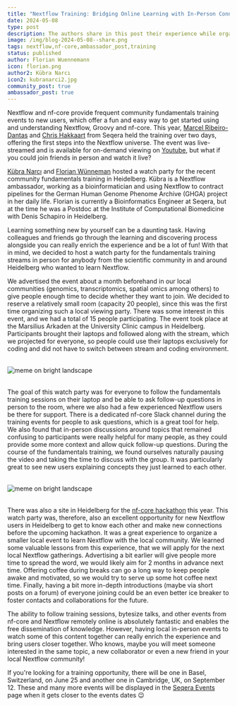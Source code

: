 ```yaml
---
title: "Nextflow Training: Bridging Online Learning with In-Person Connections"
date: 2024-05-08
type: post
description: The authors share in this post their experience while organizing a watch party for the Nextflow fundamentals training.
image: /img/blog-2024-05-08--share.png
tags: nextflow,nf-core,ambassador_post,training
status: published
author: Florian Wuennemann
icon: florian.png
author2: Kübra Narcı
icon2: kubranarci2.jpg
community_post: true
ambassador_post: true
---
```


Nextflow and nf-core provide frequent community fundamentals training events to new users, which offer a fun and easy way to get started using and understanding Nextflow, Groovy and nf-core. This year, [Marcel Ribeiro-Dantas](https://twitter.com/mribeirodantas) and [Chris Hakkaart](https://twitter.com/Chris_Hakk) from Seqera held the training over two days, offering the first steps into the Nextflow universe. The event was live-streamed and is available for on-demand viewing on [Youtube](https://www.youtube.com/playlist?list=PL3xpfTVZLcNgLBGLAiY6Rl9fizsz-DTCT), but what if you could join friends in person and watch it live?

[Kübra Narcı](https://twitter.com/kubranarci) and [Florian Wünneman](https://twitter.com/flowuenne) hosted a watch party for the recent community fundamentals training in Heidelberg. Kübra is a Nextflow ambassador, working as a bioinformatician and using Nextflow to contract pipelines for the German Human Genome Phenome Archive (GHGA) project in her daily life. Florian is currently a Bioinformatics Engineer at Seqera, but at the time he was a Postdoc at the Institute of Computational Biomedicine with Denis Schapiro in Heidelberg.

<!-- end-archive-description -->

Learning something new by yourself can be a daunting task. Having colleagues and friends go through the learning and discovering process alongside you can really enrich the experience and be a lot of fun! With that in mind, we decided to host a watch party for the fundamentals training streams in person for anybody from the scientific community in and around Heidelberg who wanted to learn Nextflow.

We advertised the event about a month beforehand in our local communities (genomics, transcriptomics, spatial omics among others) to give people enough time to decide whether they want to join. We decided to reserve a relatively small room (capacity 20 people), since this was the first time organizing such a local viewing party. There was some interest in this event, and we had a total of 15 people participating. The event took place at the Marsilius Arkaden at the University Clinic campus in Heidelberg. Participants brought their laptops and followed along with the stream, which we projected for everyone, so people could use their laptops exclusively for coding and did not have to switch between stream and coding environment.

<div style="margin-top: 2rem; margin-bottom: 2rem;">
    <img src="/img/blog-2024-05-06-training-img1a.jpg" alt="meme on bright landscape" />
</div>

The goal of this watch party was for everyone to follow the fundamentals training sessions on their laptop and be able to ask follow-up questions in person to the room, where we also had a few experienced Nextflow users be there for support. There is a dedicated nf-core Slack channel during the training events for people to ask questions, which is a great tool for help. We also found that in-person discussions around topics that remained confusing to participants were really helpful for many people, as they could provide some more context and allow quick follow-up questions. During the course of the fundamentals training, we found ourselves naturally pausing the video and taking the time to discuss with the group. It was particularly great to see new users explaining concepts they just learned to each other.

<div style="margin-top: 2rem; margin-bottom: 2rem;">
    <img src="/img/blog-2024-05-06-training-img2a.jpg" alt="meme on bright landscape" />
</div>

There was also a site in Heidelberg for the [nf-core hackathon](https://nf-co.re/events/2024/hackathon-march-2024/germany-heidelberg) this year. This watch party was, therefore, also an excellent opportunity for new Nextflow users in Heidelberg to get to know each other and make new connections before the upcoming hackathon. It was a great experience to organize a smaller local event to learn Nextflow with the local community. We learned some valuable lessons from this experience, that we will apply for the next local Nextflow gatherings. Advertising a bit earlier will give people more time to spread the word, we would likely aim for 2 months in advance next time. Offering coffee during breaks can go a long way to keep people awake and motivated, so we would try to serve up some hot coffee next time. Finally, having a bit more in-depth introductions (maybe via short posts on a forum) of everyone joining could be an even better ice breaker to foster contacts and collaborations for the future.

The ability to follow training sessions, bytesize talks, and other events from nf-core and Nextflow remotely online is absolutely fantastic and enables the free dissemination of knowledge. However, having local in-person events to watch some of this content together can really enrich the experience and bring users closer together. Who knows, maybe you will meet someone interested in the same topic, a new collaborator or even a new friend in your local Nextflow community!

If you're looking for a training opportunity, there will be one in Basel, Switzerland, on June 25 and another one in Cambridge, UK, on September 12. These and many more events will be displayed in the [Seqera Events](https://seqera.io/events/) page when it gets closer to the events dates 😉
